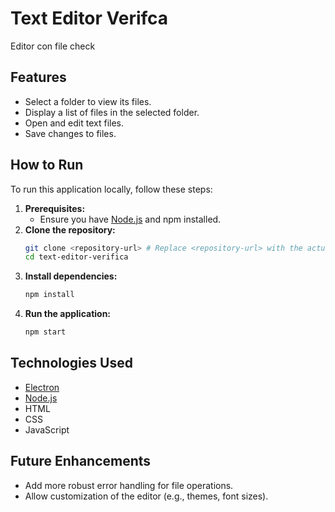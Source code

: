 # Text Editor Verifca

Editor con file check

## Features

- Select a folder to view its files.
- Display a list of files in the selected folder.
- Open and edit text files.
- Save changes to files.

## How to Run

To run this application locally, follow these steps:

1.  **Prerequisites:**
    *   Ensure you have [Node.js](https://nodejs.org/) and npm installed.
2.  **Clone the repository:**
    ```bash
    git clone <repository-url> # Replace <repository-url> with the actual URL
    cd text-editor-verifica
    ```
3.  **Install dependencies:**
    ```bash
    npm install
    ```
4.  **Run the application:**
    ```bash
    npm start
    ```

## Technologies Used

- [Electron](https://www.electronjs.org/)
- [Node.js](https://nodejs.org/)
- HTML
- CSS
- JavaScript

## Future Enhancements

- Add more robust error handling for file operations.
- Allow customization of the editor (e.g., themes, font sizes).
